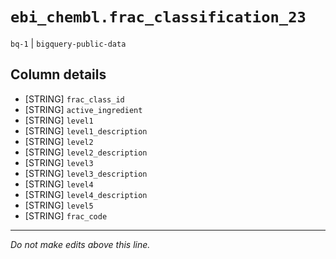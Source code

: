 # `ebi_chembl.frac_classification_23`
`bq-1` | `bigquery-public-data`

## Column details
* [STRING]    `frac_class_id`
* [STRING]    `active_ingredient`
* [STRING]    `level1`
* [STRING]    `level1_description`
* [STRING]    `level2`
* [STRING]    `level2_description`
* [STRING]    `level3`
* [STRING]    `level3_description`
* [STRING]    `level4`
* [STRING]    `level4_description`
* [STRING]    `level5`
* [STRING]    `frac_code`

-------------------------------------------------------------------------------
*Do not make edits above this line.*
